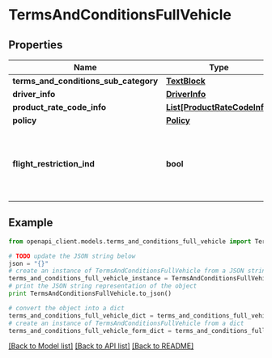 # TermsAndConditionsFullVehicle


## Properties
Name | Type | Description | Notes
------------ | ------------- | ------------- | -------------
**terms_and_conditions_sub_category** | [**TextBlock**](TextBlock.md) |  | [optional] 
**driver_info** | [**DriverInfo**](DriverInfo.md) |  | [optional] 
**product_rate_code_info** | [**List[ProductRateCodeInfo]**](ProductRateCodeInfo.md) |  | [optional] 
**policy** | [**Policy**](Policy.md) |  | [optional] 
**flight_restriction_ind** | **bool** | if true, the traveler must have a valid flight to qualify for this Offer | [optional] 

## Example

```python
from openapi_client.models.terms_and_conditions_full_vehicle import TermsAndConditionsFullVehicle

# TODO update the JSON string below
json = "{}"
# create an instance of TermsAndConditionsFullVehicle from a JSON string
terms_and_conditions_full_vehicle_instance = TermsAndConditionsFullVehicle.from_json(json)
# print the JSON string representation of the object
print TermsAndConditionsFullVehicle.to_json()

# convert the object into a dict
terms_and_conditions_full_vehicle_dict = terms_and_conditions_full_vehicle_instance.to_dict()
# create an instance of TermsAndConditionsFullVehicle from a dict
terms_and_conditions_full_vehicle_form_dict = terms_and_conditions_full_vehicle.from_dict(terms_and_conditions_full_vehicle_dict)
```
[[Back to Model list]](../README.md#documentation-for-models) [[Back to API list]](../README.md#documentation-for-api-endpoints) [[Back to README]](../README.md)


